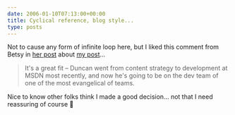 ```yaml
---
date: 2006-01-10T07:13:00+00:00
title: Cyclical reference, blog style...
type: posts
---
```

Not to cause any form of infinite loop here, but I liked this comment from Betsy in [her post](https://blogs.msdn.com/betsya/archive/2006/01/09/510992.aspx) about [my post](https://blogs.duncanmackenzie.net/duncanma/archive/2005/12/17/3412.aspx)...

> It's a great fit – Duncan went from content strategy to development at MSDN most recently, and now he's going to be on the dev team of one of the most evangelical of teams.

Nice to know other folks think I made a good decision... not that I need reassuring of course 🙂
